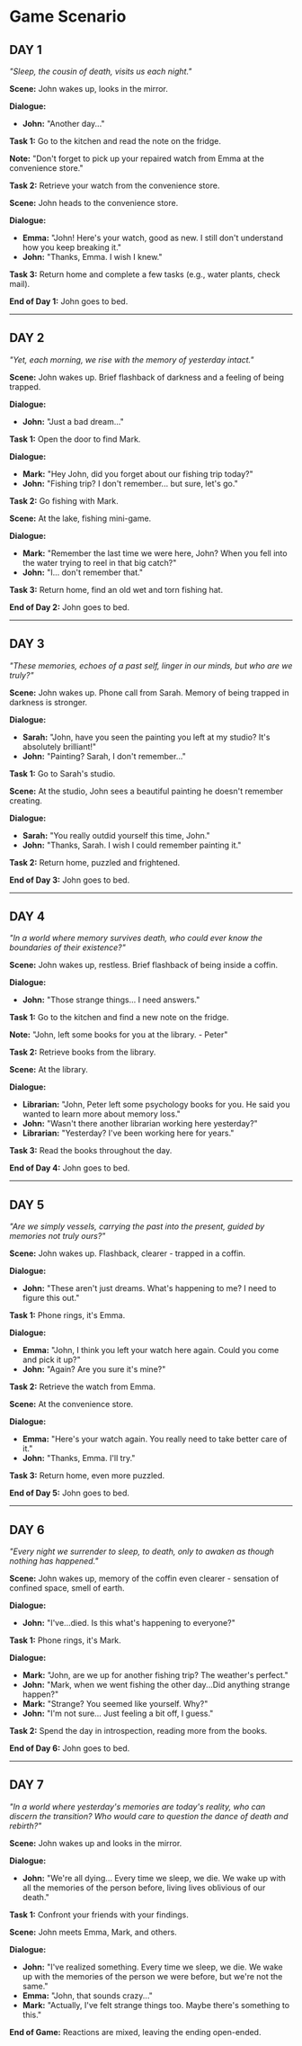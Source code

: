 # Game Scenario

## DAY 1

*"Sleep, the cousin of death, visits us each night."*

**Scene:** John wakes up, looks in the mirror.

**Dialogue:**
- **John:** "Another day..."

**Task 1:** Go to the kitchen and read the note on the fridge.

**Note:** "Don't forget to pick up your repaired watch from Emma at the convenience store."

**Task 2:** Retrieve your watch from the convenience store.

**Scene:** John heads to the convenience store.

**Dialogue:**
- **Emma:** "John! Here's your watch, good as new. I still don't understand how you keep breaking it."
- **John:** "Thanks, Emma. I wish I knew."

**Task 3:** Return home and complete a few tasks (e.g., water plants, check mail).

**End of Day 1:** John goes to bed.

---

## DAY 2

*"Yet, each morning, we rise with the memory of yesterday intact."*

**Scene:** John wakes up. Brief flashback of darkness and a feeling of being trapped.

**Dialogue:**
- **John:** "Just a bad dream..."

**Task 1:** Open the door to find Mark.

**Dialogue:**
- **Mark:** "Hey John, did you forget about our fishing trip today?"
- **John:** "Fishing trip? I don't remember... but sure, let's go."

**Task 2:** Go fishing with Mark.

**Scene:** At the lake, fishing mini-game.

**Dialogue:**
- **Mark:** "Remember the last time we were here, John? When you fell into the water trying to reel in that big catch?"
- **John:** "I... don't remember that."

**Task 3:** Return home, find an old wet and torn fishing hat.

**End of Day 2:** John goes to bed.

---

## DAY 3

*"These memories, echoes of a past self, linger in our minds, but who are we truly?"*

**Scene:** John wakes up. Phone call from Sarah. Memory of being trapped in darkness is stronger.

**Dialogue:**
- **Sarah:** "John, have you seen the painting you left at my studio? It's absolutely brilliant!"
- **John:** "Painting? Sarah, I don't remember..."

**Task 1:** Go to Sarah's studio.

**Scene:** At the studio, John sees a beautiful painting he doesn't remember creating.

**Dialogue:**
- **Sarah:** "You really outdid yourself this time, John."
- **John:** "Thanks, Sarah. I wish I could remember painting it."

**Task 2:** Return home, puzzled and frightened.

**End of Day 3:** John goes to bed.

---

## DAY 4

*"In a world where memory survives death, who could ever know the boundaries of their existence?"*

**Scene:** John wakes up, restless. Brief flashback of being inside a coffin.

**Dialogue:**
- **John:** "Those strange things... I need answers."

**Task 1:** Go to the kitchen and find a new note on the fridge.

**Note:** "John, left some books for you at the library. - Peter"

**Task 2:** Retrieve books from the library.

**Scene:** At the library.

**Dialogue:**
- **Librarian:** "John, Peter left some psychology books for you. He said you wanted to learn more about memory loss."
- **John:** "Wasn't there another librarian working here yesterday?"
- **Librarian:** "Yesterday? I've been working here for years."

**Task 3:** Read the books throughout the day.

**End of Day 4:** John goes to bed.

---

## DAY 5

*"Are we simply vessels, carrying the past into the present, guided by memories not truly ours?"*

**Scene:** John wakes up. Flashback, clearer - trapped in a coffin.

**Dialogue:**
- **John:** "These aren't just dreams. What's happening to me? I need to figure this out."

**Task 1:** Phone rings, it's Emma.

**Dialogue:**
- **Emma:** "John, I think you left your watch here again. Could you come and pick it up?"
- **John:** "Again? Are you sure it's mine?"

**Task 2:** Retrieve the watch from Emma.

**Scene:** At the convenience store.

**Dialogue:**
- **Emma:** "Here's your watch again. You really need to take better care of it."
- **John:** "Thanks, Emma. I'll try."

**Task 3:** Return home, even more puzzled.

**End of Day 5:** John goes to bed.

---

## DAY 6

*"Every night we surrender to sleep, to death, only to awaken as though nothing has happened."*

**Scene:** John wakes up, memory of the coffin even clearer - sensation of confined space, smell of earth.

**Dialogue:**
- **John:** "I've...died. Is this what's happening to everyone?"

**Task 1:** Phone rings, it's Mark.

**Dialogue:**
- **Mark:** "John, are we up for another fishing trip? The weather's perfect."
- **John:** "Mark, when we went fishing the other day...Did anything strange happen?"
- **Mark:** "Strange? You seemed like yourself. Why?"
- **John:** "I'm not sure... Just feeling a bit off, I guess."

**Task 2:** Spend the day in introspection, reading more from the books.

**End of Day 6:** John goes to bed.

---

## DAY 7

*"In a world where yesterday's memories are today's reality, who can discern the transition? Who would care to question the dance of death and rebirth?"*

**Scene:** John wakes up and looks in the mirror.

**Dialogue:**
- **John:** "We're all dying... Every time we sleep, we die. We wake up with all the memories of the person before, living lives oblivious of our death."

**Task 1:** Confront your friends with your findings.

**Scene:** John meets Emma, Mark, and others.

**Dialogue:**
- **John:** "I've realized something. Every time we sleep, we die. We wake up with the memories of the person we were before, but we're not the same."
- **Emma:** "John, that sounds crazy..."
- **Mark:** "Actually, I've felt strange things too. Maybe there's something to this."

**End of Game:** Reactions are mixed, leaving the ending open-ended.
